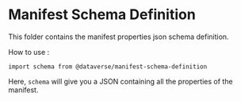 # Manifest Schema Definition

This folder contains the manifest properties json schema definition.

How to use :

`import schema from @dataverse/manifest-schema-definition`

Here, `schema` will give you a JSON containing all the properties of the manifest.
